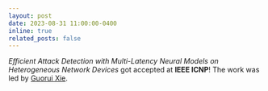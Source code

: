 ```yaml
---
layout: post
date: 2023-08-31 11:00:00-0400
inline: true
related_posts: false
---
```


<i>Efficient Attack Detection with Multi-Latency Neural Models on Heterogeneous Network Devices</i> got accepted at <b>IEEE ICNP</b>! The work was led by [Guorui Xie](https://xgr19.github.io/).
